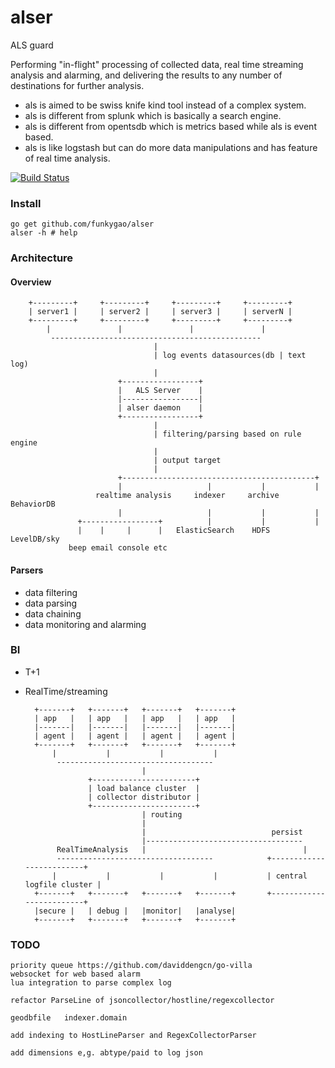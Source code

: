 alser
=====

ALS guard 

Performing "in-flight" processing of collected data, real time streaming analysis and alarming, and delivering the results to any number of destinations for further analysis.

*   als is aimed to be swiss knife kind tool instead of a complex system.
*   als is different from splunk which is basically a search engine.
*   als is different from opentsdb which is metrics based while als is event based.
*   als is like logstash but can do more data manipulations and has feature of real time analysis.


[![Build Status](https://travis-ci.org/funkygao/alser.png?branch=master)](https://travis-ci.org/funkygao/alser)

### Install

    go get github.com/funkygao/alser
    alser -h # help

### Architecture

#### Overview

        +---------+     +---------+     +---------+     +---------+
        | server1 |     | server2 |     | server3 |     | serverN |
        +---------+     +---------+     +---------+     +---------+
            |               |               |               |
             -----------------------------------------------
                                    |
                                    | log events datasources(db | text log)
                                    |
                            +-----------------+
                            |   ALS Server    |
                            |-----------------| 
                            | alser daemon    |
                            +-----------------+
                                    |
                                    | filtering/parsing based on rule engine
                                    |
                                    | output target
                                    |
                            +-------------------------------------------+
                            |                   |           |           |
                       realtime analysis     indexer     archive    BehaviorDB
                            |                   |           |           |
                   +-----------------+          |           |           |
                   |    |     |      |   ElasticSearch    HDFS      LevelDB/sky
                 beep email console etc


#### Parsers

*   data filtering
*   data parsing
*   data chaining
*   data monitoring and alarming

### BI

* T+1

* RealTime/streaming

        +-------+   +-------+   +-------+   +-------+
        | app   |   | app   |   | app   |   | app   |
        |-------|   |-------|   |-------|   |-------|
        | agent |   | agent |   | agent |   | agent |
        +-------+   +-------+   +-------+   +-------+
            |           |           |           |
             -----------------------------------
                                |
                    +-----------------------+
                    | load balance cluster  |
                    | collector distributor |
                    +-----------------------+
                                | routing
                                |
                                |                            persist
                                |-----------------------------------
             RealTimeAnalysis   |                                   |
             -----------------------------------            +-------------------------+
            |           |           |           |           | central logfile cluster |
        +-------+   +-------+   +-------+   +-------+       +-------------------------+
        |secure |   | debug |   |monitor|   |analyse|
        +-------+   +-------+   +-------+   +-------+


### TODO

    priority queue https://github.com/daviddengcn/go-villa
    websocket for web based alarm
    lua integration to parse complex log

    refactor ParseLine of jsoncollector/hostline/regexcollector

    geodbfile   indexer.domain

    add indexing to HostLineParser and RegexCollectorParser

    add dimensions e,g. abtype/paid to log json

